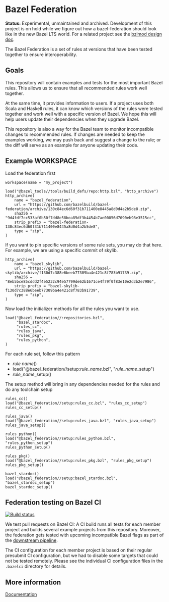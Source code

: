 # Bazel Federation

**Status:** Experimental, unmaintained and archived. Development of this project
is on hold while we figure out how a bazel-federation should look like in the
new Bazel LTS world. For a related project see the [bzlmod design doc](https://docs.google.com/document/d/1moQfNcEIttsk6vYanNKIy3ZuK53hQUFq1b1r0rmsYVg/edit?usp=sharing).

The Bazel Federation is a set of rules at versions that have been tested
together to ensure interoperability.

## Goals

This repository will contain examples and tests for the most important Bazel
rules. This allows us to ensure that all recommended rules work well together.

At the same time, it provides information to users. If a project uses both Scala
and Haskell rules, it can know which versions of the rules were tested together
and work well with a specific version of Bazel. We hope this will help users
update their dependencies when they upgrade Bazel.

This repository is also a way for the Bazel team to monitor incompatible changes
to recommended rules. If changes are needed to keep the examples working, we may
push back and suggest a change to the rule; or the diff will serve as an example
for anyone updating their code.

## Example WORKSPACE

Load the federation first

```starlark
workspace(name = "my_project")

load("@bazel_tools//tools/build_defs/repo:http.bzl", "http_archive")
http_archive(
    name = "bazel_federation",
    url = "https://github.com/bazelbuild/bazel-federation/archive/130c84ec6d60f31b711400e8445a8d0d4a2b5de8.zip",
    sha256 = "9d4fdf7cc533af0b50f7dd8e58bea85df3b4454b7ae00056d7090eb98e3515cc",
    strip_prefix = "bazel-federation-130c84ec6d60f31b711400e8445a8d0d4a2b5de8",
    type = "zip",
)
```

If you want to pin specific versions of some rule sets, you may do that here.
For example, we are using a specific commit of skylib.

```starlark
http_archive(
    name = "bazel_skylib",
    url = "https://github.com/bazelbuild/bazel-skylib/archive/f130d7c388e6beeb77309ba4e421c8f783b91739.zip",
    sha256 = "8eb5bce85cddd2f4e5232c94e57799de62b1671ce4f79f0f83e10e2d3b2e7986",
    strip_prefix = "bazel-skylib-f130d7c388e6beeb77309ba4e421c8f783b91739",
    type = "zip",
)
```

Now load the initializer methods for all the rules you want to use.

```starlark
load("@bazel_federation//:repositories.bzl",
     "bazel_stardoc",
     "rules_cc",
     "rules_java",
     "rules_pkg",
     "rules_python",
)
```

For each rule set, follow this pattern

-   *rule name*()
-   load("@bazel_federation//setup:*rule_name*.bzl", "*rule_name*_setup")
-   *rule_name*_setup()

The setup method will bring in any dependencies needed for the rules and do any
toolchain setup

```starlark
rules_cc()
load("@bazel_federation//setup:rules_cc.bzl", "rules_cc_setup")
rules_cc_setup()

rules_java()
load("@bazel_federation//setup:rules_java.bzl", "rules_java_setup")
rules_java_setup()

rules_python()
load("@bazel_federation//setup:rules_python.bzl", "rules_python_setup")
rules_python_setup()

rules_pkg()
load("@bazel_federation//setup:rules_pkg.bzl", "rules_pkg_setup")
rules_pkg_setup()

bazel_stardoc()
load("@bazel_federation//setup:bazel_stardoc.bzl", "bazel_stardoc_setup")
bazel_stardoc_setup()
```

## Federation testing on Bazel CI

[![Build status](https://badge.buildkite.com/9305b2e2ab7f186b3d596baee5e72aabb7274ff9fc28e54251.svg?branch=master)](https://buildkite.com/bazel/bazel-federation)

We test pull requests on Bazel CI: A CI build runs all tests for each member project and builds several example projects from this repository.
Moreover, the federation gets tested with upcoming incompatible Bazel flags as part of the [downstream pipeline](https://buildkite.com/bazel/bazelisk-plus-incompatible-flags).

The CI configuration for each member project is based on their regular presubmit CI configuration, but we had to disable some targets that could not be tested remotely. Please see the individual CI configuration files in the `.bazelci` directory for details.

## More information

[Documentation](https://bazelbuild.github.io/bazel-federation/)
